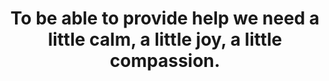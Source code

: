 ---
title: To be able to provide help we need a little calm, a little joy, a little compassion.
tags: buddhism human
star: true
---